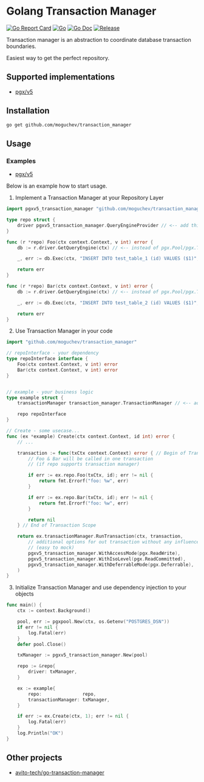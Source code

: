 # Golang Transaction Manager

[![Go Report Card](https://goreportcard.com/badge/github.com/moguchev/transaction_manager)](https://goreportcard.com/report/github.com/moguchev/transaction_manager)
[![Go](https://github.com/moguchev/transaction_manager/actions/workflows/go.yml/badge.svg)](https://github.com/moguchev/transaction_manager/actions/workflows/go.yml)
[![Go Doc](https://img.shields.io/badge/godoc-reference-blue.svg?style=flat-square)](http://godoc.org/github.com/moguchev/transaction_manager)
[![Release](https://img.shields.io/github/release/golang-standards/project-layout.svg?style=flat-square)](https://github.com/golang-standards/project-layout/releases/latest)


Transaction manager is an abstraction to coordinate database transaction boundaries.

Easiest way to get the perfect repository.

## Supported implementations

- [pgx/v5](https://github.com/jackc/pgx)

## Installation

```sh
go get github.com/moguchev/transaction_manager
```

## Usage

### Examples

- [pgx/v5](./examples/postgres/pgxv5/main.go)

Below is an example how to start usage.

1. Implement a Transaction Manager at your Repository Layer

```go
import pgxv5_transaction_manager "github.com/moguchev/transaction_manager/postgres/pgxv5"

type repo struct {
	driver pgxv5_transaction_manager.QueryEngineProvider // <-- add this one
}

func (r *repo) Foo(ctx context.Context, v int) error {
    db := r.driver.GetQueryEngine(ctx) // <-- instead of pgx.Pool/pgx.Tx direct call

	_, err := db.Exec(ctx, "INSERT INTO test_table_1 (id) VALUES ($1)", v)

	return err
}

func (r *repo) Bar(ctx context.Context, v int) error {
    db := r.driver.GetQueryEngine(ctx) // <-- instead of pgx.Pool/pgx.Tx direct call

	_, err := db.Exec(ctx, "INSERT INTO test_table_2 (id) VALUES ($1)", v)

	return err
}
```

2. Use Transaction Manager in your code

```go
import "github.com/moguchev/transaction_manager"

// repoInterface - your dependency
type repoInterface interface {
	Foo(ctx context.Context, v int) error
	Bar(ctx context.Context, v int) error
}


// example - your business logic
type example struct {
	transactionManager transaction_manager.TransactionManager // <-- add this one

	repo repoInterface
}

// Create - some usecase...
func (ex *example) Create(ctx context.Context, id int) error {
	// ...

	transaction := func(txCtx context.Context) error { // Begin of Transaction Scope
		// Foo & Bar will be called in one transaction
		// (if repo supports transaction manager)

		if err := ex.repo.Foo(txCtx, id); err != nil {
			return fmt.Errorf("foo: %w", err)
		}

		if err := ex.repo.Bar(txCtx, id); err != nil {
			return fmt.Errorf("foo: %w", err)
		}

		return nil
	} // End of Transaction Scope

	return ex.transactionManager.RunTransaction(ctx, transaction,
        // additional options for out transaction without any influence on our code
        // (easy to mock)
		pgxv5_transaction_manager.WithAccessMode(pgx.ReadWrite),
		pgxv5_transaction_manager.WithIsoLevel(pgx.ReadCommitted),
		pgxv5_transaction_manager.WithDeferrableMode(pgx.Deferrable),
	)
}
```

3. Initialize Transaction Manager and use dependency injection to your objects
```go
func main() {
	ctx := context.Background()

	pool, err := pgxpool.New(ctx, os.Getenv("POSTGRES_DSN"))
	if err != nil {
		log.Fatal(err)
	}
	defer pool.Close()

	txManager := pgxv5_transaction_manager.New(pool)

    repo := &repo{
		driver: txManager,
	}

	ex := example{
		repo:               repo,
		transactionManager: txManager,
	}

	if err := ex.Create(ctx, 1); err != nil {
		log.Fatal(err)
	}
    log.Println("OK")
}
```

## Other projects

- [avito-tech/go-transaction-manager](https://github.com/avito-tech/go-transaction-manager)